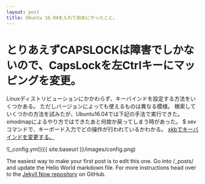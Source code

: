 ```yaml
---
layout: post
title: Ubuntu 16.04を入れて初めにやったこと。
---
```


<h1>とりあえずCAPSLOCKは障害でしかないので、CapsLockを左Ctrlキーにマッピングを変更。</h1>
Linuxディストリビューションにかかわらず、キーバインドを設定する方法をいくつかある。
ただしバージョンによっても使えるものは異なる模様。
検索していくつかの方法を試みたが、Ubuntu16.04では下記の手法で実行できた。
xmodmapによるやり方ではできたあと何故か戻ってしまう時があった。
$ xev コマンドで、キーボード入力でどの操作が行われているかわかる。
<a href=http://blog.cnu.jp/blog/2014/05/12/use-xkb/>xkbでキーバインドを変更する。</a>

![_config.yml]({{ site.baseurl }}/images/config.png)

The easiest way to make your first post is to edit this one. Go into /_posts/ and update the Hello World markdown file. For more instructions head over to the [Jekyll Now repository](https://github.com/barryclark/jekyll-now) on GitHub.
